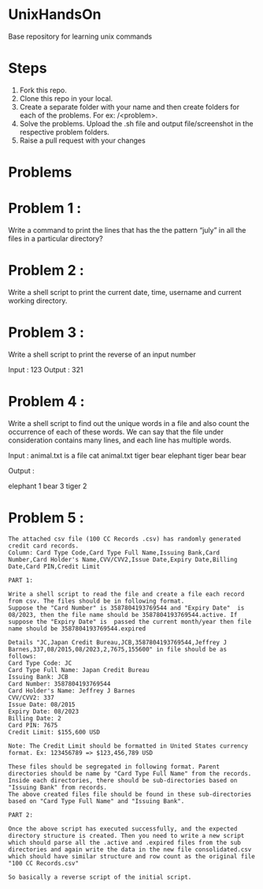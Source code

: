 # UnixHandsOn
Base repository for learning unix commands

# Steps

1. Fork this repo.
2. Clone this repo in your local.
3. Create a separate folder with your name and then create folders for each of the problems. For ex: <geethasivakumar>/<problem<n>>.
4. Solve the problems. Upload the .sh file and output file/screenshot in the respective problem folders.
5. Raise a pull request with your changes

# Problems

# Problem 1 :
 Write a command to print the lines that has the the pattern “july” in all the files in a particular directory?
 
# Problem 2 :
  Write a shell script to print the current date, time, username and current working directory.

# Problem 3 :
  Write a shell script to print the reverse of an input number

  Input : 123
  Output : 321

# Problem 4 :
  Write a shell script to find out the unique words in a file and also count the occurrence of each of these words. We can say that the file under consideration contains many lines, and each line has multiple words.

  Input :  animal.txt is a file
  cat animal.txt
  tiger bear
  elephant tiger bear
  bear

  Output :

  elephant 1
  bear 3
  tiger 2
  
  # Problem 5 :
  
    The attached csv file (100 CC Records .csv) has randomly generated credit card records.
    Column: Card Type Code,Card Type Full Name,Issuing Bank,Card Number,Card Holder's Name,CVV/CVV2,Issue Date,Expiry Date,Billing Date,Card PIN,Credit Limit

    PART 1:

    Write a shell script to read the file and create a file each record from csv. The files should be in following format.
    Suppose the "Card Number" is 3587804193769544 and "Expiry Date"  is 08/2023, then the file name should be 3587804193769544.active. If suppose the "Expiry Date" is  passed the current month/year then file name should be 3587804193769544.expired

    Details "JC,Japan Credit Bureau,JCB,3587804193769544,Jeffrey J Barnes,337,08/2015,08/2023,2,7675,155600" in file should be as follows:
    Card Type Code: JC
    Card Type Full Name: Japan Credit Bureau
    Issuing Bank: JCB
    Card Number: 3587804193769544
    Card Holder's Name: Jeffrey J Barnes
    CVV/CVV2: 337
    Issue Date: 08/2015
    Expiry Date: 08/2023
    Billing Date: 2
    Card PIN: 7675
    Credit Limit: $155,600 USD

    Note: The Credit Limit should be formatted in United States currency format. Ex: 123456789 => $123,456,789 USD

    These files should be segregated in following format. Parent directories should be name by "Card Type Full Name" from the records. Inside each directories, there should be sub-directories based on "Issuing Bank" from records. 
    The above created files file should be found in these sub-directories based on "Card Type Full Name" and "Issuing Bank".

    PART 2:

    Once the above script has executed successfully, and the expected directory structure is created. Then you need to write a new script which should parse all the .active and .expired files from the sub directories and again write the data in the new file consolidated.csv which should have similar structure and row count as the original file "100 CC Records.csv"

    So basically a reverse script of the initial script.

